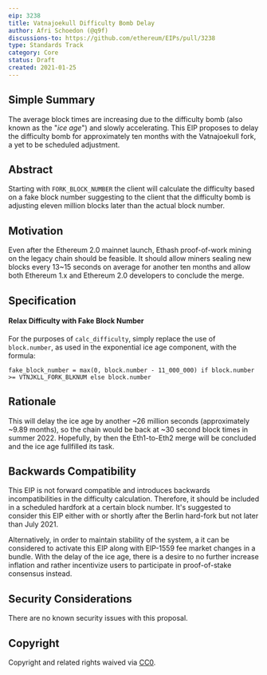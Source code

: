 ```yaml
---
eip: 3238
title: Vatnajoekull Difficulty Bomb Delay
author: Afri Schoedon (@q9f)
discussions-to: https://github.com/ethereum/EIPs/pull/3238
type: Standards Track
category: Core
status: Draft
created: 2021-01-25
---
```


## Simple Summary
The average block times are increasing due to the difficulty bomb (also known as the "_ice age_") and slowly accelerating. This EIP proposes to delay the difficulty bomb for approximately ten months with the Vatnajoekull fork, a yet to be scheduled adjustment.

## Abstract
Starting with `FORK_BLOCK_NUMBER` the client will calculate the difficulty based on a fake block number suggesting to the client that the difficulty bomb is adjusting eleven million blocks later than the actual block number.

## Motivation
Even after the Ethereum 2.0 mainnet launch, Ethash proof-of-work mining on the legacy chain should be feasible. It should allow miners sealing new blocks every 13~15 seconds on average for another ten months and allow both Ethereum 1.x and Ethereum 2.0 developers to conclude the merge.

## Specification
#### Relax Difficulty with Fake Block Number
For the purposes of `calc_difficulty`, simply replace the use of `block.number`, as used in the exponential ice age component, with the formula:

    fake_block_number = max(0, block.number - 11_000_000) if block.number >= VTNJKLL_FORK_BLKNUM else block.number

## Rationale
This will delay the ice age by another ~26 million seconds (approximately ~9.89 months), so the chain would be back at ~30 second block times in summer 2022. Hopefully, by then the Eth1-to-Eth2 merge will be concluded and the ice age fullfilled its task.

## Backwards Compatibility
This EIP is not forward compatible and introduces backwards incompatibilities in the difficulty calculation. Therefore, it should be included in a scheduled hardfork at a certain block number. It's suggested to consider this EIP either with or shortly after the Berlin hard-fork but not later than July 2021.

Alternatively, in order to maintain stability of the system, a it can be considered to activate this EIP along with EIP-1559 fee market changes in a bundle. With the delay of the ice age, there is a desire to no further increase inflation and rather incentivize users to participate in proof-of-stake consensus instead. 

## Security Considerations
There are no known security issues with this proposal.

## Copyright
Copyright and related rights waived via [CC0](https://creativecommons.org/publicdomain/zero/1.0/).
